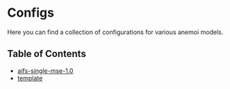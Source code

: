 # Configs

Here you can find a collection of configurations for various anemoi models.

<!-- CONTENTS:START -->
## Table of Contents

- [aifs-single-mse-1.0](/configs/aifs/aifs-single-mse-1.0)
- [template](/configs/template)
<!-- CONTENTS:END -->
